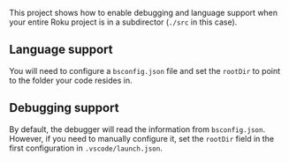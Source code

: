 This project shows how to enable debugging and language support when your entire Roku project is in a subdirector (`./src` in this case).

## Language support
You will need to configure a `bsconfig.json` file and set the `rootDir` to point to the folder your code resides in.

## Debugging support
By default, the debugger will read the information from `bsconfig.json`. However, if you need to manually configure it, set the `rootDir` field in the first configuration in `.vscode/launch.json`. 